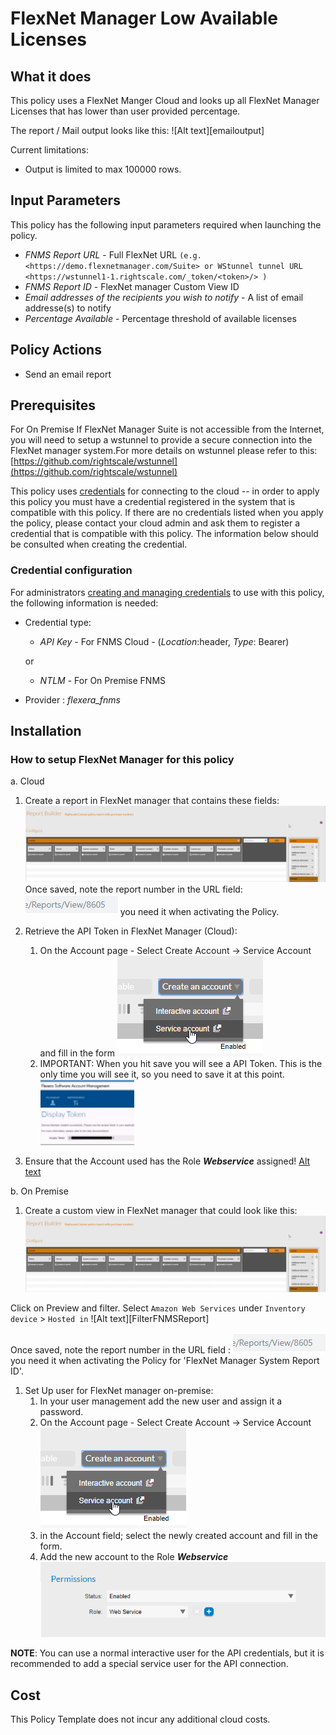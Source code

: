 # FlexNet Manager Low Available Licenses

## What it does

This policy uses a FlexNet Manger Cloud and looks up all FlexNet Manager Licenses that has lower than user provided percentage.

The report / Mail output looks like this:
![Alt text][emailoutput]

Current limitations:

- Output is limited to max 100000 rows.

## Input Parameters

This policy has the following input parameters required when launching the policy.

- *FNMS Report URL* - Full FlexNet URL `(e.g. <https://demo.flexnetmanager.com/Suite> or WStunnel tunnel URL <https://wstunnel1-1.rightscale.com/_token/<token>/> )`
- *FNMS Report ID* - FlexNet manager Custom View ID
- *Email addresses of the recipients you wish to notify* - A list of email addresse(s) to notify
- *Percentage Available* - Percentage threshold of available licenses

## Policy Actions

- Send an email report

## Prerequisites

For On Premise If FlexNet Manager Suite is not accessible from the Internet, you will need to setup a wstunnel to provide a secure connection into the FlexNet manager system.For more details on wstunnel please refer to this: [https://github.com/rightscale/wstunnel](https://github.com/rightscale/wstunnel)

This policy uses [credentials](https://docs.rightscale.com/policies/users/guides/credential_management.html) for connecting to the cloud -- in order to apply this policy you must have a credential registered in the system that is compatible with this policy. If there are no credentials listed when you apply the policy, please contact your cloud admin and ask them to register a credential that is compatible with this policy. The information below should be consulted when creating the credential.

### Credential configuration

For administrators [creating and managing credentials](https://docs.rightscale.com/policies/users/guides/credential_management.html) to use with this policy, the following information is needed:

- Credential type:

  - *API Key* - For FNMS Cloud  -  (*Location*:header, *Type*: Bearer)

  or
  - *NTLM* - For On Premise FNMS

- Provider : *flexera_fnms*

## Installation

### How to setup FlexNet Manager for this policy

a. Cloud

1. Create a report in FlexNet manager that contains these fields:![Alt text][FNMSReport]Once saved, note the report number in the URL field:![Alt text][ReportNumber] you need it when activating the Policy.
1. Retrieve the API Token in FlexNet Manager (Cloud):
    1. On the Account page - Select Create Account -> Service Account and fill in the form ![Alt text][CreateServeceAccount]
    1. IMPORTANT: When you hit save you will see a API Token. This is the only time you will see it, so you need to save it at this point. ![Alt text][APIToken]

1. Ensure that the Account used has the Role ___Webservice___ assigned! [Alt text][WebServiceRole]

b. On Premise

1. Create a custom view in FlexNet manager that could look like this: ![Alt text][FNMSReport]

Click on Preview and filter.
Select `Amazon Web Services` under `Inventory device` > `Hosted in` ![Alt text][FilterFNMSReport]

Once saved, note the report number in the URL field : ![Alt text][ReportNumber] you need it when activating the Policy for 'FlexNet Manager System Report ID'.

1. Set Up user for FlexNet manager on-premise:
    1. In your user management add the new user and assign it a password.
    1. On the Account page - Select Create Account -> Service Account ![Alt text][CreateServeceAccount]
    1. in the Account field; select the newly created account and fill in the form.
    1. Add the new account to the Role ___Webservice___ ![Alt text][WebServiceRole]

__NOTE__: You can use a normal interactive user for the API credentials, but it is recommended to add a special service user for the API connection.

## Cost

This Policy Template does not incur any additional cloud costs.

<!-- Image referances -->
[APIToken]: images/APIToken.png "APIToken"
[CreateServeceAccount]: images/CreateServeceAccount.png "Create Service Account"
[FNMSReport]: images/FNMS_cv_Report.png "FNMS Cloud Instance Report"
[ReportNumber]: images/ReportNumber.png "ReportNumber"
[WebServiceRole]: images/WebServiceRole.png "WebServiceRole"
